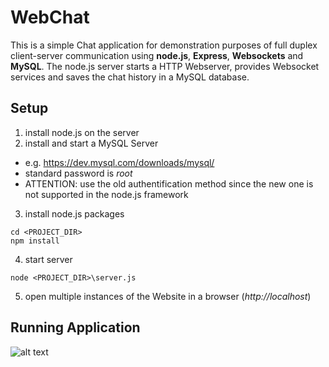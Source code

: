 # WebChat

This is a simple Chat application for demonstration purposes of full duplex client-server communication using **node.js**, **Express**, **Websockets** and **MySQL**.
The node.js server starts a HTTP Webserver, provides Websocket services and saves the chat history in a MySQL database.

## Setup
1. install node.js on the server
2. install and start a MySQL Server
  - e.g. https://dev.mysql.com/downloads/mysql/
  - standard password is _root_
  - ATTENTION: use the old authentification method since the new one is not supported in the node.js framework
3. install node.js packages
  ```
  cd <PROJECT_DIR>
  npm install
  ```
4. start server
  ```
  node <PROJECT_DIR>\server.js
  ```
5. open multiple instances of the Website in a browser (_http://localhost_)

## Running Application
![alt text](documentation/WebChat.jpg "Running WebChat example")